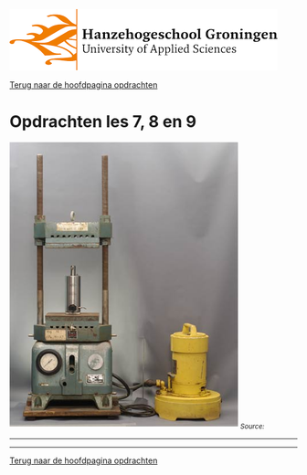 ![Hanze](../../hanze/hanze.png)

[Terug naar de hoofdpagina opdrachten](../opdrachten.md)

# Opdrachten les 7, 8 en 9

![Pic](./impression/impression.jpg)
*<sub>Source: </sub>*

---



---

[Terug naar de hoofdpagina opdrachten](../opdrachten.md)


<script type="text/x-mathjax-config">
  MathJax.Hub.Config({
    tex2jax: {
      inlineMath: [ ['$','$'], ["\\(","\\)"] ],
      processEscapes: true
    }
  });
</script>
    
<script type="text/javascript"
        src="https://cdn.mathjax.org/mathjax/latest/MathJax.js?config=TeX-AMS-MML_HTMLorMML">
</script>